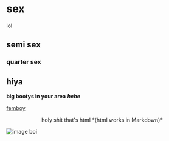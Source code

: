 # sex
lol
## semi sex
### quarter sex

hiya
-----

**big bootys in your area** ***hehe***

[femboy](http://example.com)

<center>holy shit that's html *(html works in Markdown)*</center>

![image boi](http://furdox.tk/website/cdn/sar_bg_notext.png)
